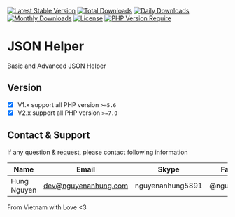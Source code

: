 [![Latest Stable Version](https://img.shields.io/packagist/v/nguyenanhung/json-helper.svg?style=flat-square)](https://packagist.org/packages/nguyenanhung/json-helper)
[![Total Downloads](https://img.shields.io/packagist/dt/nguyenanhung/json-helper.svg?style=flat-square)](https://packagist.org/packages/nguyenanhung/json-helper)
[![Daily Downloads](https://img.shields.io/packagist/dd/nguyenanhung/json-helper.svg?style=flat-square)](https://packagist.org/packages/nguyenanhung/json-helper)
[![Monthly Downloads](https://img.shields.io/packagist/dm/nguyenanhung/json-helper.svg?style=flat-square)](https://packagist.org/packages/nguyenanhung/json-helper)
[![License](https://img.shields.io/packagist/l/nguyenanhung/json-helper.svg?style=flat-square)](https://packagist.org/packages/nguyenanhung/json-helper)
[![PHP Version Require](https://img.shields.io/packagist/dependency-v/nguyenanhung/json-helper/php)](https://packagist.org/packages/nguyenanhung/json-helper)

# JSON Helper

Basic and Advanced JSON Helper

## Version

- [x] V1.x support all PHP version `>=5.6`
- [x] V2.x support all PHP version `>=7.0`

## Contact & Support

If any question & request, please contact following information

| Name        | Email                | Skype            | Facebook      |
|-------------|----------------------|------------------|---------------|
| Hung Nguyen | dev@nguyenanhung.com | nguyenanhung5891 | @nguyenanhung |

From Vietnam with Love <3
